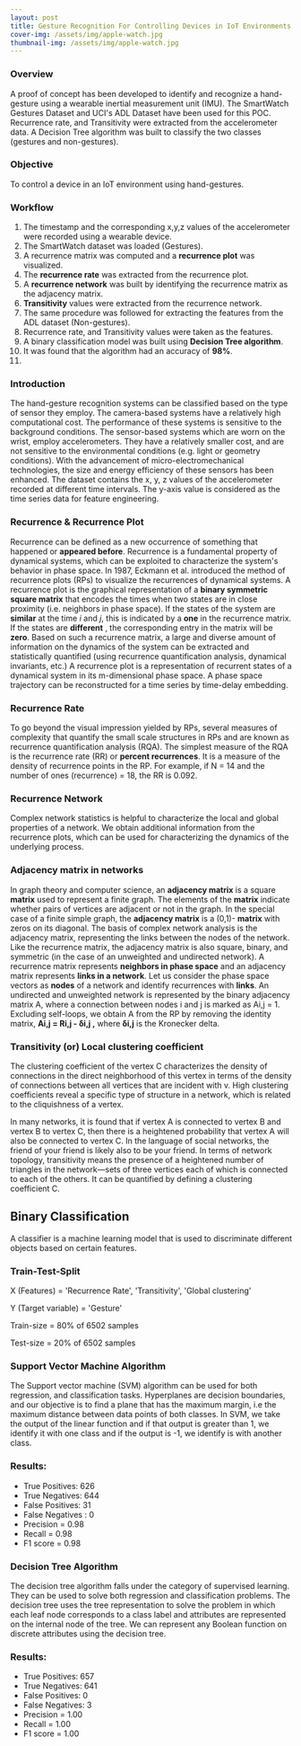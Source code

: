 ```yaml
---
layout: post
title: Gesture Recognition For Controlling Devices in IoT Environments
cover-img: /assets/img/apple-watch.jpg
thumbnail-img: /assets/img/apple-watch.jpg
---
```

### Overview
  A proof of concept has been developed to identify and recognize a hand-gesture using a wearable inertial measurement unit (IMU). The SmartWatch Gestures Dataset and    UCI&#39;s ADL Dataset have been used for this POC. Recurrence rate, and Transitivity were extracted from the accelerometer data. A Decision Tree algorithm was built to classify the two classes (gestures and non-gestures). 
  

### Objective
  To control a device in an IoT environment using hand-gestures.

### Workflow
1. The timestamp and the corresponding x,y,z values of the accelerometer were recorded using a wearable device.
2. The SmartWatch dataset was loaded (Gestures).
3. A recurrence matrix was computed and a **recurrence plot** was visualized.
4. The **recurrence rate** was extracted from the recurrence plot.
5. A **recurrence network** was built by identifying the recurrence matrix as the adjacency matrix.
6. **Transitivity** values were extracted from the recurrence network.
7. The same procedure was followed for extracting the features from the ADL dataset (Non-gestures).
8. Recurrence rate, and Transitivity values were taken as the features.
9. A binary classification model was built using **Decision Tree algorithm**.
10. It was found that the algorithm had an accuracy of **98%**.
11. 

### Introduction
  The hand-gesture recognition systems can be classified based on the type of sensor they employ. The camera-based systems have a relatively high computational cost. The performance of these systems is sensitive to the background conditions. The sensor-based systems which are worn on the wrist, employ accelerometers. They have a relatively smaller cost, and are not sensitive to the environmental conditions (e.g. light or geometry conditions). With the advancement of micro-electromechanical technologies, the size and energy efficiency of these sensors has been enhanced.
The dataset contains the x, y, z values of the accelerometer recorded at different time intervals. The y-axis value is considered as the time series data for feature engineering.

### Recurrence &amp; Recurrence Plot
  Recurrence can be defined as a new occurrence of something that happened or **appeared before**. Recurrence is a fundamental property of dynamical systems, which can be exploited to characterize the system&#39;s behavior in phase space.
In 1987, Eckmann et al. introduced the method of recurrence plots (RPs) to visualize the recurrences of dynamical systems. A recurrence plot is the graphical representation of a **binary symmetric square matrix** that encodes the times when two states are in close proximity (i.e. neighbors in phase space). If the states of the system are **similar** at the time _i_ and _j_, this is indicated by a **one** in the recurrence matrix. If the states are **different** , the corresponding entry in the matrix will be **zero**.
Based on such a recurrence matrix, a large and diverse amount of information on the dynamics of the system can be extracted and statistically quantified (using recurrence quantification analysis, dynamical invariants, etc.)
A recurrence plot is a representation of recurrent states of a dynamical system in its m-dimensional phase space. A phase space trajectory can be reconstructed for a time series by time-delay embedding.

### Recurrence Rate
  To go beyond the visual impression yielded by RPs, several measures of complexity that quantify the small scale structures in RPs and are known as recurrence quantification analysis (RQA). The simplest measure of the RQA is the recurrence rate (RR) or **percent recurrences**. It is a measure of the density of recurrence points in the RP.
For example, if N = 14 and the number of ones (recurrence) = 18, the RR is 0.092.

### Recurrence Network
  Complex network statistics is helpful to characterize the local and global properties of a network. We obtain additional information from the recurrence plots, which can be used for characterizing the dynamics of the underlying process.


### Adjacency matrix in networks
  In graph theory and computer science, an **adjacency matrix** is a square **matrix** used to represent a finite graph. The elements of the **matrix** indicate whether pairs of vertices are adjacent or not in the graph. In the special case of a finite simple graph, the **adjacency matrix** is a (0,1)- **matrix** with zeros on its diagonal.
The basis of complex network analysis is the adjacency matrix, representing the links between the nodes of the network. Like the recurrence matrix, the adjacency matrix is also square, binary, and symmetric (in the case of an unweighted and undirected network). A recurrence matrix represents **neighbors in phase space** and an adjacency matrix represents **links in a network**.
Let us consider the phase space vectors as **nodes** of a network and identify recurrences with **links**. An undirected and unweighted network is represented by the binary adjacency matrix A, where a connection between nodes i and j is marked as Ai,j = 1. Excluding self-loops, we obtain A from the RP by removing the identity matrix,
**Ai,j = Ri,j - δi,j ,** where **δi,j** is the Kronecker delta.

### Transitivity (or) Local clustering coefficient
  The clustering coefficient of the vertex C characterizes the density of connections in the direct neighborhood of this vertex in terms of the density of connections between all vertices that are incident with v. High clustering coefficients reveal a specific type of structure in a network, which is related to the cliquishness of a vertex.

In many networks, it is found that if vertex A is connected to vertex B and vertex B to vertex C, then there is a heightened probability that vertex A will also be connected to vertex C. In the language of social networks, the friend of your friend is likely also to be your friend. In terms of network topology, transitivity means the presence of a heightened number of triangles in the network—sets of three vertices each of which is connected to each of the others. It can be quantified by defining a clustering coefficient C.

## Binary Classification
  A classifier is a machine learning model that is used to discriminate different objects based on certain features.

### Train-Test-Split
  X (Features) = &#39;Recurrence Rate&#39;, &#39;Transitivity&#39;, &#39;Global clustering&#39; 

  Y (Target variable) = &#39;Gesture&#39; 

  Train-size = 80% of 6502 samples

  Test-size = 20% of 6502 samples

### Support Vector Machine Algorithm
  The Support vector machine (SVM) algorithm can be used for both regression, and classification tasks. Hyperplanes are decision boundaries, and our objective is to find a plane that has the maximum margin, i.e the maximum distance between data points of both classes. In SVM, we take the output of the linear function and if that output is greater than 1, we identify it with one class and if the output is -1, we identify is with another class.

### Results:
- True Positives: 626
- True Negatives: 644
- False Positives: 31
- False Negatives : 0
- Precision = 0.98
- Recall = 0.98
- F1 score = 0.98

### Decision Tree Algorithm
  The decision tree algorithm falls under the category of supervised learning. They can be used to solve both regression and classification problems. The decision tree uses the tree representation to solve the problem in which each leaf node corresponds to a class label and attributes are represented on the internal node of the tree. We can represent any Boolean function on discrete attributes using the decision tree.

### Results:
- True Positives: 657
- True Negatives: 641
- False Positives: 0
- False Negatives: 3
- Precision = 1.00
- Recall = 1.00
- F1 score = 1.00

